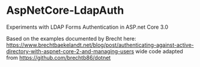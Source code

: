 # AspNetCore-LdapAuth
Experiments with LDAP Forms Authentication in ASP.net Core 3.0

Based on the examples documented by Brecht here: https://www.brechtbaekelandt.net/blog/post/authenticating-against-active-directory-with-aspnet-core-2-and-managing-users wide code adapted from https://github.com/brechtb86/dotnet
